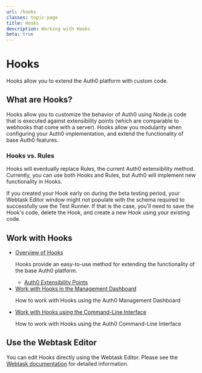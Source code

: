 ```yaml
---
url: /hooks
classes: topic-page
title: Hooks
description: Working with Hooks
beta: true
---
```


<div class="topic-page-header">
  <div data-name="example" class="topic-page-badge"></div>
  <h1>Hooks</h1>
  <p>
    Hooks allow you to extend the Auth0 platform with custom code.
  </p>
</div>

## What are Hooks?

Hooks allow you to customize the behavior of Auth0 using Node.js code that is executed against extensibility points (which are comparable to webhooks that come with a server). Hooks allow you modularity when configuring your Auth0 implementation, and extend the functionality of base Auth0 features.

### Hooks vs. Rules

Hooks will eventually replace Rules, the current Auth0 extensibility method. Currently, you can use both Hooks and Rules, but Auth0 will implement new functionality in Hooks.

If you created your Hook early on during the beta testing period, your Webtask Editor window might not populate with the schema required to successfully use the Test Runner. If that is the case, you'll need to save the Hook's code, delete the Hook, and create a new Hook using your existing code.

## Work with Hooks

<ul class="topic-links">
  <li>
    <i class="icon icon-budicon-715"></i><a href="/hooks/overview">Overview of Hooks</a>
    <p>
      Hooks provide an easy-to-use method for extending the functionality of the base Auth0 platform.
    </p>
    <ul>
      <li>
        <i class="icon icon-budicon-695"></i><a href="/hooks/extensibility-points">Auth0 Extensibility Points</a>
      </li>
    </ul>
  </li>
  <li>
    <i class="icon icon-budicon-715"></i><a href="/hooks/dashboard">Work with Hooks in the Management Dashboard</a>
    <p>
      How to work with Hooks using the Auth0 Management Dashboard
    </p>
  </li>
  <li>
    <i class="icon icon-budicon-715"></i><a href="/hooks/cli">Work with Hooks using the Command-Line Interface</a>
    <p>
      How to work with Hooks using the Auth0 Command-Line Interface
    </p>
  </li>
</ul>

## Use the Webtask Editor

You can edit Hooks directly using the Webtask Editor. Please see the [Webtask documentation](https://webtask.io/docs/editor) for detailed information.
